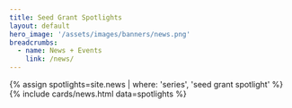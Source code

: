 ```yaml
---
title: Seed Grant Spotlights
layout: default
hero_image: '/assets/images/banners/news.png'
breadcrumbs:
  - name: News + Events
    link: /news/
---
```


{% assign spotlights=site.news | where: 'series', 'seed grant spotlight' %}
{% include cards/news.html data=spotlights %}